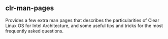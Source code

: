 
## clr-man-pages

Provides a few extra man pages that describes the particularities
of Clear Linux OS for Intel Architecture, and some useful tips
and tricks for the most frequently asked questions.

